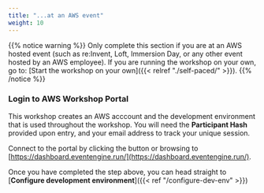 ```yaml
---
title: "...at an AWS event"
weight: 10
---
```


{{% notice warning %}}
Only complete this section if you are at an AWS hosted event (such as re:Invent,
Loft, Immersion Day, or any other event hosted by an AWS employee). If you 
are running the workshop on your own, go to: [Start the workshop on your own]({{< relref "./self-paced/" >}}).
{{% /notice %}}

### Login to AWS Workshop Portal

This workshop creates an AWS acccount and the development environment that is used throughout the workshop. You will need the **Participant Hash** provided upon entry, and your email address to track your unique session.

Connect to the portal by clicking the button or browsing to [https://dashboard.eventengine.run/](https://dashboard.eventengine.run/).

Once you have completed the step above, you can head straight to [**Configure development environment**]({{< ref "/configure-dev-env" >}})
